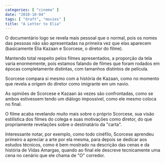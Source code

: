 ```yaml
---
categories: [ "cinema" ]
date: "2010-10-04"
tags: [ "draft", "movies" ]
title: "A Letter to Elia"
---
```

O documentário logo se revela mais pessoal que o normal, pois os nomes das pessoas não são apresentadas na primeira vez que elas aparecem (basicamente Elia Kazaan e Scorcese, o diretor do filme).

Mantendo total respeito pelos filmes apresentados, a proporção da tela varia enormemente, pois estamos falando de filmes que foram rodados em épocas completamente distintas, com tamanhos distintos de película.

Scorcese compara si mesmo com a história de Kazaan, como no momento que revela a origem do diretor como imigrante em um navio.

As opiniões de Scorcese e Kazaan às vezes são confrontadas, como se ambos estivessem tendo um diálogo impossível, como ele mesmo coloca no final.

O filme acaba revelando muito mais sobre o próprio Scorcese, sua visão estilística dos filmes do colega e suas motivações como diretor, do que propriamente revelações sobre o destinatário da "carta".

Interessante notar, por exemplo, como todo cinéfilo, Scorcese aprendeu primeiro a apreciar a arte por ela mesma, para depois se dedicar aos estudos técnicos, como é bem mostrado na descrição das cenas e da história de Vidas Amargas, quando ao final ele descreve tecnicamente uma cena no cenário que ele chama de "O" corredor.

